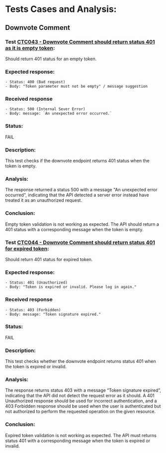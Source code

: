 # Tests Cases and Analysis: 

## Downvote Comment

### Test  [CTC043 - Downvote Comment should return status 401 as it is empty token](../../../../../src/automated-tests/comments/comments-tests.spec.ts): 

Should return 401 status for an empty token.

### Expected response:
    - Status: 400 (Bad request)
    - Body: "Token parameter must not be empty" / message suggestion 
    

### Received response
    - Status: 500 (Internal Sever Error)
    - Body: message: `An unexpected error occurred.`
   


### Status:
FAIL

### Description:
This test checks if the downvote endpoint returns 401 status when the token is empty.

### Analysis:
The response returned a status 500 with a message "An unexpected error occurred", indicating that the API detected a server error instead have treated it as an unauthorized request.

### Conclusion:
Empty token validation is not working as expected. The API should return a 401 status with a corresponding message when the token is empty.


### Test  [CTC044 - Downvote Comment should return status 401 for expired token](../../../../../src/automated-tests/comments/comments-tests.spec.ts): 

Should return 401 status for expired token.

### Expected response:
    - Status: 401 (Unauthorized)
    - Body: "Token is expired or invalid. Please log in again."
    

### Received response
    - Status: 403 (Forbidden)
    - Body: message: "Token signature expired."
   


### Status:
FAIL

### Description:
This test checks whether the downvote endpoint returns status 401 when the token is expired or invalid.

### Analysis:
The response returns status 403 with a message “Token signature expired”, indicating that the API did not detect the request error as it should. A 401 Unauthorized response should be used for incorrect authentication, and a 403 Forbidden response should be used when the user is authenticated but not authorized to perform the requested operation on the given resource.


### Conclusion:
Expired token validation is not working as expected. The API must returns status 401 with a corresponding message when the token is expired or invalid.












